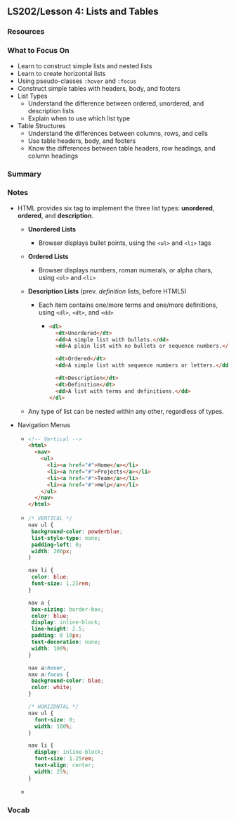 ## LS202/Lesson 4: Lists and Tables

### Resources

### What to Focus On

* Learn to construct simple lists and nested lists
* Learn to create horizontal lists
* Using pseudo-classes `:hover` and `:focus`
* Construct simple tables with headers, body, and footers
* List Types
  * Understand the difference between ordered, unordered, and description lists
  * Explain when to use which list type
* Table Structures
  * Understand the differences between columns, rows, and cells
  * Use table headers, body, and footers
  * Know the differences between table headers, row headings, and column headings

### Summary

### Notes

* HTML provides six tag to implement the three list types: **unordered**, **ordered**, and **description**.
  * **Unordered Lists**

    * Browser displays bullet points, using the `<ul>` and `<li>` tags

  * **Ordered Lists**

    * Browser displays numbers, roman numerals, or alpha chars, using `<ol>` and `<li>`

  * **Description Lists** (prev. *definition* lists, before HTML5)

    * Each item contains one/more terms and one/more definitions, using `<dl>`, `<dt>`, and `<dd>`

      * ```html
        <dl>
          <dt>Unordered</dt>
          <dd>A simple list with bullets.</dd>
          <dd>A plain list with no bullets or sequence numbers.</dd>
        
          <dt>Ordered</dt>
          <dd>A simple list with sequence numbers or letters.</dd>
        
          <dt>Description</dt>
          <dt>Definition</dt>
          <dd>A list with terms and definitions.</dd>
        </dl>
        ```

  * Any type of list can be nested within any other, regardless of types.

* Navigation Menus

  * ```html
    <!-- Vertical -->
    <html>
      <nav>
        <ul>
          <li><a href="#">Home</a></li>
          <li><a href="#">Projects</a></li>
          <li><a href="#">Team</a></li>
          <li><a href="#">Help</a></li>
        </ul>
      </nav>
    </html>
    ```

  * ```css
    /* VERTICAL */
    nav ul {
     background-color: powderblue;
     list-style-type: none;
     padding-left: 0;
     width: 200px;
    }
    
    nav li {
     color: blue;
     font-size: 1.25rem;
    }
    
    nav a {
     box-sizing: border-box;
     color: blue;
     display: inline-block;
     line-height: 2.5;
     padding: 0 10px;
     text-decoration: none;
     width: 100%;
    }
    
    nav a:hover,
    nav a:focus {
     background-color: blue;
     color: white;
    }
    
    /* HORIZONTAL */
    nav ul {
      font-size: 0;
      width: 100%;
    }
    
    nav li {
      display: inline-block;
      font-size: 1.25rem;
      text-align: center;
      width: 25%;
    }
    ```

  * 

### Vocab
